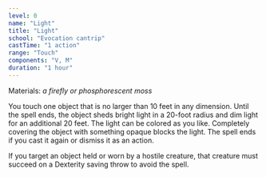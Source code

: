 ```yaml
---
level: 0
name: "Light"
title: "Light"
school: "Evocation cantrip"
castTime: "1 action"
range: "Touch"
components: "V, M"
duration: "1 hour"
---
```


Materials: *a firefly or phosphorescent moss*

You touch one object that is no larger than 10 feet in any dimension. Until the spell ends, the object sheds bright light in a 20-foot radius and dim light for an additional 20 feet. The light can be colored as you like. Completely covering the object with something opaque blocks the light. The spell ends if you cast it again or dismiss it as an action.

If you target an object held or worn by a hostile creature, that creature must succeed on a Dexterity saving throw to avoid the spell.
